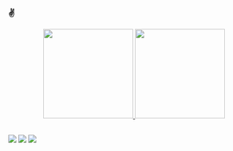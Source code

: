 ### ✌

<div align="center">
  <a href="https://github.com/eckowz">
  <img height="180em" src="https://github-readme-stats.vercel.app/api?username=eckowz&show_icons=true&theme=dark&include_all_commits=true&count_private=true"/>
  <img height="180em" src="https://github-readme-stats.vercel.app/api/top-langs/?username=eckowz&layout=compact&langs_count=7&theme=dark"/>
</div>

##

<div> 
  <a href="https://www.linkedin.com/in/guilherme-eco-7a892aa7/" target="_blank"><img src="https://img.shields.io/badge/-LinkedIn-%230077B5?style=for-the-badge&logo=linkedin&logoColor=white" target="_blank"></a> 
  <a href = "mailto:guilherme_eco@hotmail.com"><img src="https://img.shields.io/badge/-Email-%23333?style=for-the-badge&logo=microsoft&logoColor=white" target="_blank"></a>
  <a href="https://discord.gg/4VhZrRvVKR" target="_blank"><img src="https://img.shields.io/badge/Discord-7289DA?style=for-the-badge&logo=discord&logoColor=white" target="_blank"></a> 
  
</div>
